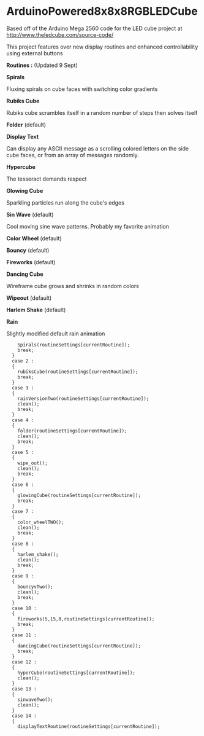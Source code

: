 # ArduinoPowered8x8x8RGBLEDCube
Based off of the Arduino Mega 2560 code for the LED cube project at http://www.theledcube.com/source-code/ 

This project features over new display routines and enhanced controllability using external buttons

**Routines :** (Updated 9 Sept)


**Spirals**

Fluxing spirals on cube faces with switching color gradients

**Rubiks Cube**

Rubiks cube scrambles itself in a random number of steps then solves itself

**Folder** (default)

**Display Text**

Can display any ASCII message as a scrolling colored letters on the side cube faces, or from an array of messages randomly.

**Hypercube**

The tesseract demands respect

**Glowing Cube**

Sparkling particles run along the cube's edges

**Sin Wave** (default)

Cool moving sine wave patterns. Probably my favorite animation

**Color Wheel** (default)

**Bouncy** (default)

**Fireworks** (default)

**Dancing Cube**

Wireframe cube grows and shrinks in random colors

**Wipeout** (default)

**Harlem Shake** (default)

**Rain**

Slightly modified default rain animation

        Spirals(routineSettings[currentRoutine]);
        break;
      }
      case 2 : 
      {
        rubiksCube(routineSettings[currentRoutine]);
        break;
      }
      case 3 : 
      {
        rainVersionTwo(routineSettings[currentRoutine]);
        clean(); 
        break;
      }
      case 4 : 
      {
        folder(routineSettings[currentRoutine]);
        clean();
        break;
      }
      case 5 : 
      {
        wipe_out();
        clean();
        break;
      }
      case 6 : 
      {
        glowingCube(routineSettings[currentRoutine]);
        break;
      }
      case 7 : 
      {
        color_wheelTWO();
        clean();
        break;
      }
      case 8 : 
      {
        harlem_shake();
        clean();
        break;
      }
      case 9 :
      {
        bouncyvTwo();
        clean();
        break;
      }
      case 10 :
      {
        fireworks(5,15,0,routineSettings[currentRoutine]);
        break;
      }
      case 11 : 
      {
        dancingCube(routineSettings[currentRoutine]);
        break;
      }
      case 12 :
      {
        hyperCube(routineSettings[currentRoutine]);
        clean();
      }
      case 13 :
      {
        sinwaveTwo();
        clean();
      }
      case 14 :
      {
        displayTextRoutine(routineSettings[currentRoutine]);